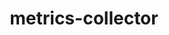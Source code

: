 ---
layout: default
title: metrics-collector
name: metrics-collector
fullname: ibm-cds-labs/metrics-collector
description: Simple Metrics Collector, captures events and saves them to a Cloudant database
watchers: 6
stars: 6
forks: 2
languages: 
  - JavaScript

tech: 
  - Bluemix
  - Cloudant
  - CouchDB

level: Beginner
giturl: https://github.com/ibm-cds-labs/metrics-collector
---